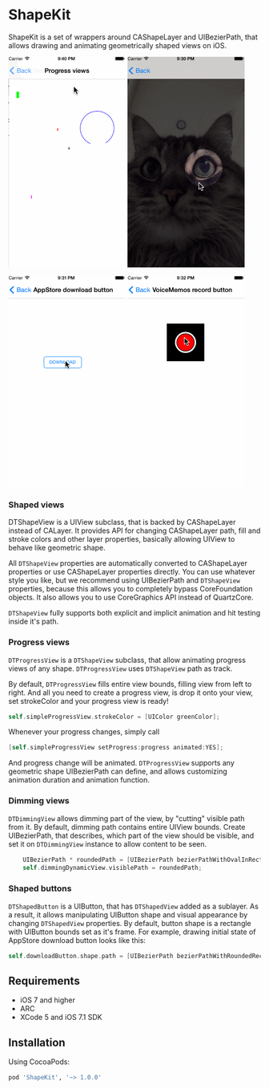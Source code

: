 ShapeKit
========

ShapeKit is a set of wrappers around CAShapeLayer and UIBezierPath, that allows drawing and animating geometrically shaped views on iOS.

![](Images/progress_view.gif)
![](Images/dimming_view.gif)

![](Images/app_store_download_button.gif)
![](Images/voice_memos_record_button.gif)

### Shaped views

DTShapeView is a UIView subclass, that is backed by CAShapeLayer instead of CALayer. It provides API for changing CAShapeLayer path, fill and stroke colors and other layer properties, basically allowing UIView to behave like geometric shape.

All `DTShapeView` properties are automatically converted to CAShapeLayer properties or use CAShapeLayer properties directly. You can use whatever style you like, but we recommend using UIBezierPath and `DTShapeView` properties, because this allows you to completely bypass CoreFoundation objects. It also allows you to use CoreGraphics API instead of QuartzCore.

`DTShapeView` fully supports both explicit and implicit animation and hit testing inside it's path.

### Progress views 

`DTProgressView` is a `DTShapeView` subclass, that allow animating progress views of any shape. `DTProgressView` uses `DTShapeView` path as track.

By default, `DTProgressView` fills entire view bounds, filling view from left to right. And all you need to create a progress view, is drop it onto your view, set strokeColor and your progress view is ready!

```objective-c
self.simpleProgressView.strokeColor = [UIColor greenColor];
```

Whenever your progress changes, simply call 

```objective-c
[self.simpleProgressView setProgress:progress animated:YES];
```

And progress change will be animated. `DTProgressView` supports any geometric shape UIBezierPath can define, and allows customizing animation duration and animation function.

### Dimming views

`DTDimmingView` allows dimming part of the view, by "cutting" visible path from it. By default, dimming path contains entire UIView bounds. Create UIBezierPath, that describes, which part of the view should be visible, and set it on `DTDimmingView` instance to allow content to be seen.

```objective-c
    UIBezierPath * roundedPath = [UIBezierPath bezierPathWithOvalInRect:CGRectInset(self.view.bounds, 100, 100)];
    self.dimmingDynamicView.visiblePath = roundedPath;
```

### Shaped buttons

`DTShapedButton` is a UIButton, that has `DTShapedView` added as a sublayer. As a result, it allows manipulating UIButton shape and visual appearance by changing `DTShapedView` properties. By default, button shape is a rectangle with UIButton bounds set as it's frame. For example, drawing initial state of AppStore download button looks like this:

```objective-c
self.downloadButton.shape.path = [UIBezierPath bezierPathWithRoundedRect:self.downloadButton.bounds cornerRadius:5.0f];
```

## Requirements

* iOS 7 and higher
* ARC
* XCode 5 and iOS 7.1 SDK

## Installation

Using CocoaPods:
```bash
pod 'ShapeKit', '~> 1.0.0'
```
